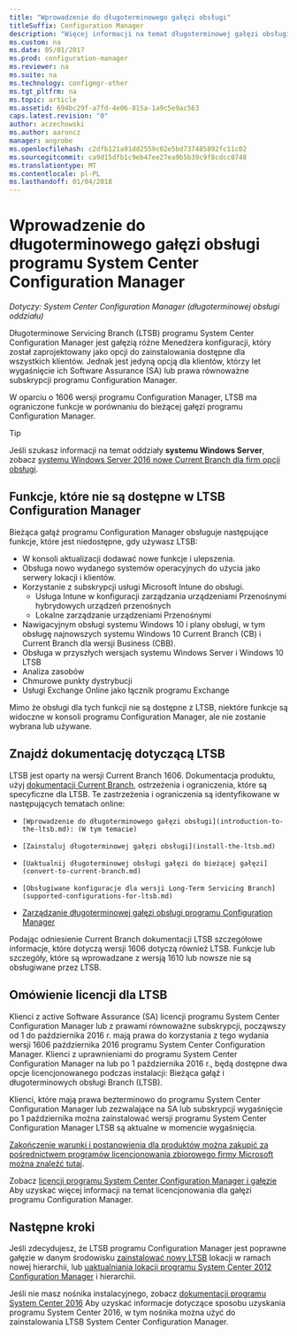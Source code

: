 ```yaml
---
title: "Wprowadzenie do długoterminowego gałęzi obsługi"
titleSuffix: Configuration Manager
description: "Więcej informacji na temat długoterminowej gałęzi obsługi programu System Center Configuration Manager."
ms.custom: na
ms.date: 05/01/2017
ms.prod: configuration-manager
ms.reviewer: na
ms.suite: na
ms.technology: configmgr-other
ms.tgt_pltfrm: na
ms.topic: article
ms.assetid: 694bc29f-a7fd-4e06-815a-1a9c5e9ac563
caps.latest.revision: "0"
author: aczechowski
ms.author: aaroncz
manager: angrobe
ms.openlocfilehash: c2dfb121a91dd2559c02e5bd737485892fc11c02
ms.sourcegitcommit: ca9d15dfb1c9eb47ee27ea9b5b39c9f8cdcc0748
ms.translationtype: MT
ms.contentlocale: pl-PL
ms.lasthandoff: 01/04/2018
---
```

# <a name="introduction-to-the-long-term-servicing-branch-of-system-center-configuration-manager"></a>Wprowadzenie do długoterminowego gałęzi obsługi programu System Center Configuration Manager

*Dotyczy: System Center Configuration Manager (długoterminowej obsługi oddziału)*

Długoterminowe Servicing Branch (LTSB) programu System Center Configuration Manager jest gałęzią różne Menedżera konfiguracji, który został zaprojektowany jako opcji do zainstalowania dostępne dla wszystkich klientów. Jednak jest jedyną opcją dla klientów, którzy let wygaśnięcie ich Software Assurance (SA) lub prawa równoważne subskrypcji programu Configuration Manager.


W oparciu o 1606 wersji programu Configuration Manager, LTSB ma ograniczone funkcje w porównaniu do bieżącej gałęzi programu Configuration Manager.

 > [!TIP]   
 > Jeśli szukasz informacji na temat oddziały **systemu Windows Server**, zobacz [systemu Windows Server 2016 nowe Current Branch dla firm opcji obsługi]( https://blogs.technet.microsoft.com/windowsserver/2016/07/12/windows-server-2016-new-current-branch-for-business-servicing-option/).

## <a name="features-that-are-not-available-in-the-ltsb-of-configuration-manager"></a>Funkcje, które nie są dostępne w LTSB Configuration Manager
Bieżąca gałąź programu Configuration Manager obsługuje następujące funkcje, które jest niedostępne, gdy używasz LTSB:

-   W konsoli aktualizacji dodawać nowe funkcje i ulepszenia.
-   Obsługa nowo wydanego systemów operacyjnych do użycia jako serwery lokacji i klientów.
-   Korzystanie z subskrypcji usługi Microsoft Intune do obsługi.
    -   Usługa Intune w konfiguracji zarządzania urządzeniami Przenośnymi hybrydowych urządzeń przenośnych
    -   Lokalne zarządzanie urządzeniami Przenośnymi
-   Nawigacyjnym obsługi systemu Windows 10 i plany obsługi, w tym obsługę najnowszych systemu Windows 10 Current Branch (CB) i Current Branch dla wersji Business (CBB).  
-   Obsługa w przyszłych wersjach systemu Windows Server i Windows 10 LTSB
-   Analiza zasobów
-   Chmurowe punkty dystrybucji
-   Usługi Exchange Online jako łącznik programu Exchange    

Mimo że obsługi dla tych funkcji nie są dostępne z LTSB, niektóre funkcje są widoczne w konsoli programu Configuration Manager, ale nie zostanie wybrana lub używane.


## <a name="find-documentation-for-the-ltsb"></a>Znajdź dokumentację dotyczącą LTSB
LTSB jest oparty na wersji Current Branch 1606. Dokumentacja produktu, użyj [dokumentacji Current Branch](https://docs.microsoft.com/sccm/), ostrzeżenia i ograniczenia, które są specyficzne dla LTSB. Te zastrzeżenia i ograniczenia są identyfikowane w następujących tematach online:

-     [Wprowadzenie do długoterminowego gałęzi obsługi](introduction-to-the-ltsb.md): (W tym temacie)
-     [Zainstaluj długoterminowej gałęzi obsługi](install-the-ltsb.md)
-     [Uaktualnij długoterminowej obsługi gałęzi do bieżącej gałęzi](convert-to-current-branch.md)
-     [Obsługiwane konfiguracje dla wersji Long-Term Servicing Branch](supported-configurations-for-ltsb.md)
-   [Zarządzanie długoterminowej gałęzi obsługi programu Configuration Manager](manage-the-ltsb.md)

Podając odniesienie Current Branch dokumentacji LTSB szczegółowe informacje, które dotyczą wersji 1606 dotyczą również LTSB. Funkcje lub szczegóły, które są wprowadzane z wersją 1610 lub nowsze nie są obsługiwane przez LTSB.


## <a name="licensing-overview-for-the-ltsb"></a>Omówienie licencji dla LTSB   
Klienci z active Software Assurance (SA) licencji programu System Center Configuration Manager lub z prawami równoważne subskrypcji, począwszy od 1 do października 2016 r. mają prawa do korzystania z tego wydania wersji 1606 października 2016 programu System Center Configuration Manager. Klienci z uprawnieniami do programu System Center Configuration Manager na lub po 1 października 2016 r., będą dostępne dwa opcje licencjonowanego podczas instalacji: Bieżąca gałąź i długoterminowych obsługi Branch (LTSB).

Klienci, które mają prawa bezterminowo do programu System Center Configuration Manager lub zezwalające na SA lub subskrypcji wygaśnięcie po 1 października można zainstalować wersji programu System Center Configuration Manager LTSB są aktualne w momencie wygaśnięcia.

[Zakończenie warunki i postanowienia dla produktów można zakupić za pośrednictwem programów licencjonowania zbiorowego firmy Microsoft można znaleźć tutaj](http://go.microsoft.com/fwlink/?LinkId=800052).

Zobacz [licencji programu System Center Configuration Manager i gałęzie](learn-more-editions.md) Aby uzyskać więcej informacji na temat licencjonowania dla gałęzi programu Configuration Manager.

## <a name="next-steps"></a>Następne kroki

Jeśli zdecydujesz, że LTSB programu Configuration Manager jest poprawne gałęzie w danym środowisku [zainstalować nowy LTSB](/sccm/core/understand/install-the-ltsb#install-a-new-site) lokacji w ramach nowej hierarchii, lub [uaktualniania lokacji programu System Center 2012 Configuration Manager](/sccm/core/understand/install-the-ltsb#upgrade-from-system-center-2012-configuration-manager) i hierarchii.

Jeśli nie masz nośnika instalacyjnego, zobacz [dokumentacji programu System Center 2016](https://technet.microsoft.com/system-center-docs/system-center) Aby uzyskać informacje dotyczące sposobu uzyskania programu System Center 2016, w tym nośnika można użyć do zainstalowania LTSB System Center Configuration Manager.  
